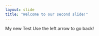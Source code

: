 ```yaml
---
layout: slide
title: "Welcome to our second slide!"
---
```

My new Test
Use the left arrow to go back!
